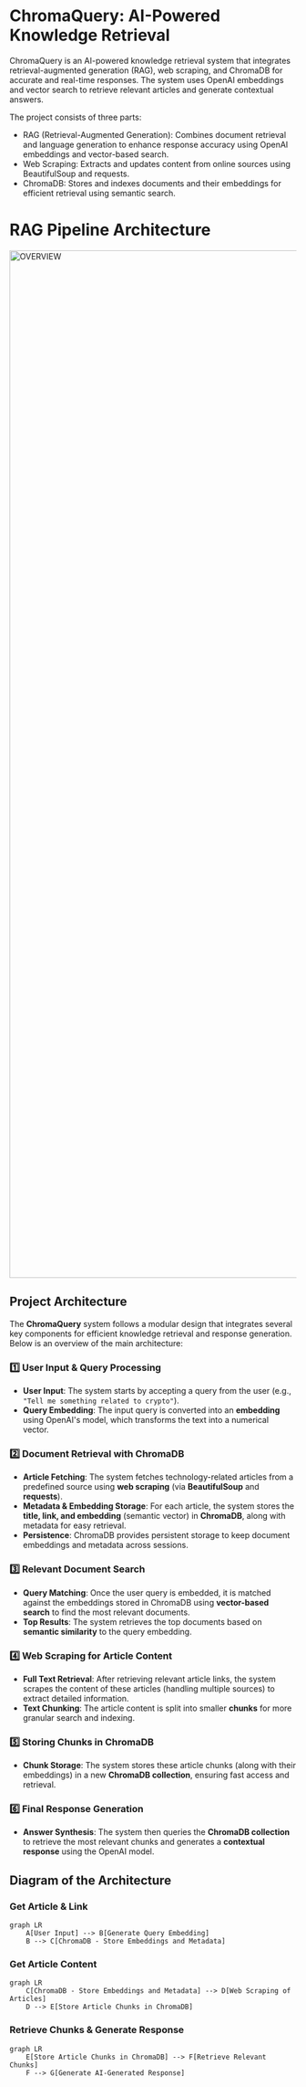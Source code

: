 # ChromaQuery: AI-Powered Knowledge Retrieval
ChromaQuery is an AI-powered knowledge retrieval system that integrates retrieval-augmented generation (RAG), web scraping, and ChromaDB for accurate and real-time responses. The system uses OpenAI embeddings and vector search to retrieve relevant articles and generate contextual answers.

The project consists of three parts:  
- RAG (Retrieval-Augmented Generation): Combines document retrieval and language generation to enhance response accuracy using OpenAI embeddings and vector-based search.
- Web Scraping: Extracts and updates content from online sources using BeautifulSoup and requests.
- ChromaDB: Stores and indexes documents and their embeddings for efficient retrieval using semantic search.
# RAG Pipeline Architecture
<img width="1800" alt="OVERVIEW" src="https://github.com/user-attachments/assets/21448040-ef21-4b27-a02d-381ba0d35aaa" />

## Project Architecture

The **ChromaQuery** system follows a modular design that integrates several key components for efficient knowledge retrieval and response generation. Below is an overview of the main architecture:

### **1️⃣ User Input & Query Processing**
- **User Input**: The system starts by accepting a query from the user (e.g., `"Tell me something related to crypto"`).
- **Query Embedding**: The input query is converted into an **embedding** using OpenAI's model, which transforms the text into a numerical vector.

### **2️⃣ Document Retrieval with ChromaDB**
- **Article Fetching**: The system fetches technology-related articles from a predefined source using **web scraping** (via **BeautifulSoup** and **requests**).
- **Metadata & Embedding Storage**: For each article, the system stores the **title, link, and embedding** (semantic vector) in **ChromaDB**, along with metadata for easy retrieval.
- **Persistence**: ChromaDB provides persistent storage to keep document embeddings and metadata across sessions.

### **3️⃣ Relevant Document Search**
- **Query Matching**: Once the user query is embedded, it is matched against the embeddings stored in ChromaDB using **vector-based search** to find the most relevant documents.
- **Top Results**: The system retrieves the top documents based on **semantic similarity** to the query embedding.

### **4️⃣ Web Scraping for Article Content**
- **Full Text Retrieval**: After retrieving relevant article links, the system scrapes the content of these articles (handling multiple sources) to extract detailed information.
- **Text Chunking**: The article content is split into smaller **chunks** for more granular search and indexing.

### **5️⃣ Storing Chunks in ChromaDB**
- **Chunk Storage**: The system stores these article chunks (along with their embeddings) in a new **ChromaDB collection**, ensuring fast access and retrieval.
  
### **6️⃣ Final Response Generation**
- **Answer Synthesis**: The system then queries the **ChromaDB collection** to retrieve the most relevant chunks and generates a **contextual response** using the OpenAI model.

## **Diagram of the Architecture**
### **Get Article & Link**
```mermaid
graph LR
    A[User Input] --> B[Generate Query Embedding]
    B --> C[ChromaDB - Store Embeddings and Metadata]
```
### **Get Article Content**
```mermaid
graph LR
    C[ChromaDB - Store Embeddings and Metadata] --> D[Web Scraping of Articles]
    D --> E[Store Article Chunks in ChromaDB]
```
### **Retrieve Chunks & Generate Response**
```mermaid
graph LR
    E[Store Article Chunks in ChromaDB] --> F[Retrieve Relevant Chunks]
    F --> G[Generate AI-Generated Response]
```



